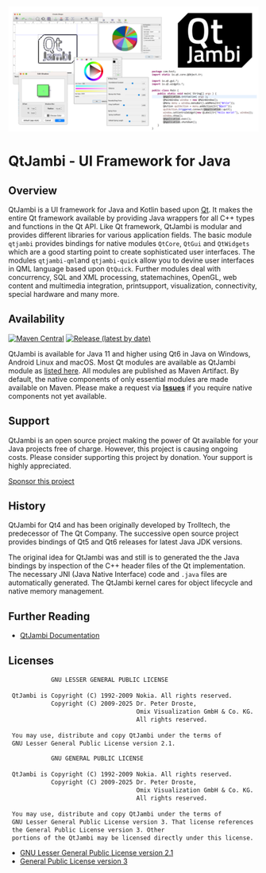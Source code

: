 ![QtJambi - UI Framework for Java](https://github.com/OmixVisualization/qtjambi/raw/master/www/images/QtJambi_eyecatcher.png "QtJambi - UI Framework for Java")

# QtJambi - UI Framework for Java

## Overview

QtJambi is a UI framework for Java and Kotlin based upon [Qt](https://www.qt.io).
It makes the entire Qt framework available by providing Java wrappers for all C++ types and functions in the Qt API.
Like Qt framework, QtJambi is modular and provides different libraries for various application fields.
The basic module `qtjambi` provides bindings for native modules `QtCore`, `QtGui` and `QtWidgets` which are a good starting point to create sophisticated user interfaces.
The modules `qtjambi-qml`and `qtjambi-quick` allow you to devine user interfaces in QML language based upon `QtQuick`.
Further modules deal with concurrency, SQL and XML processing, statemachines, OpenGL, web content and multimedia integration, printsupport, visualization, connectivity, special hardware and many more.

## Availability

[![Maven Central](https://maven-badges.sml.io/sonatype-central/io.qtjambi/qtjambi/badge.svg)](https://central.sonatype.com/artifact/io.qtjambi/qtjambi)
[![Release (latest by date)](https://img.shields.io/github/v/release/OmixVisualization/qtjambi)](https://github.com/OmixVisualization/qtjambi/releases)

QtJambi is available for Java 11 and higher using Qt6 in Java on Windows, Android Linux and macOS. 
Most Qt modules are available as QtJambi module as [listed here](https://www.qtjambi.io/doc/Modules.md). All modules are published as Maven Artifact.
By default, the native components of only essential modules are made available on Maven. Please make a request via **[Issues](../../issues)** if you require native components not yet available.

## Support

QtJambi is an open source project making the power of Qt available for your Java projects free of charge. However, this project is causing ongoing costs. 
Please consider supporting this project by donation. Your support is highly appreciated.

[Sponsor this project](https://github.com/sponsors/OmixVisualization)

## History

QtJambi for Qt4 and has been originally developed by Trolltech, the predecessor of The Qt Company. 
The successive open source project provides bindings of Qt5 and Qt6 releases for latest Java JDK versions.

The original idea for QtJambi was and still is to generated the the Java bindings by inspection of the C++ header files of the Qt implementation.
The necessary JNI (Java Native Interface) code and `.java` files are automatically generated. The QtJambi kernel cares for object lifecycle and native memory management.

## Further Reading

* [QtJambi Documentation](https://www.qtjambi.io/doc)

## Licenses

```
            GNU LESSER GENERAL PUBLIC LICENSE

 QtJambi is Copyright (C) 1992-2009 Nokia. All rights reserved.
            Copyright (C) 2009-2025 Dr. Peter Droste, 
                                    Omix Visualization GmbH & Co. KG. 
                                    All rights reserved.

 You may use, distribute and copy QtJambi under the terms of 
 GNU Lesser General Public License version 2.1.
```

```
            GNU GENERAL PUBLIC LICENSE

 QtJambi is Copyright (C) 1992-2009 Nokia. All rights reserved.
            Copyright (C) 2009-2025 Dr. Peter Droste, 
                                    Omix Visualization GmbH & Co. KG. 
                                    All rights reserved.

 You may use, distribute and copy QtJambi under the terms of
 GNU Lesser General Public License version 3. That license references
 the General Public License version 3. Other
 portions of the QtJambi may be licensed directly under this license.
```

* [GNU Lesser General Public License version 2.1](LICENSE.LGPLv21)
* [General Public License version 3](LICENSE.GPLv3)
